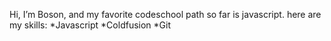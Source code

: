 Hi, I’m Boson,
and my favorite codeschool path so far is javascript.
here are my skills:
*Javascript
*Coldfusion
*Git